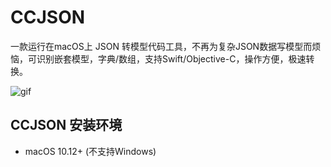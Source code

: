 # CCJSON
一款运行在macOS上 JSON 转模型代码工具，不再为复杂JSON数据写模型而烦恼，可识别嵌套模型，字典/数组，支持Swift/Objective-C，操作方便，极速转换。

![gif](https://yao7778899.coding.net/p/cdn/d/cdn/git/raw/master/video/json.gif)

## CCJSON 安装环境
- macOS 10.12+ (不支持Windows)